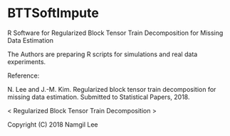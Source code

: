 # BTTSoftImpute
R Software for Regularized Block Tensor Train Decomposition for Missing Data Estimation

The Authors are preparing R scripts for simulations and real data experiments.

Reference:

N. Lee and J.-M. Kim. Regularized block tensor train decomposition for missing data estimation. Submitted to Statistical Papers, 2018. 

< Regularized Block Tensor Train Decomposition >

Copyright (C) 2018 Namgil Lee
